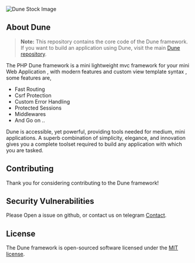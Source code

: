 ![Dune Stock Image](https://user-images.githubusercontent.com/97345827/226925097-51179d2d-8b2a-40f1-bf9c-6759ddcb1047.png)

## About Dune

> **Note:** This repository contains the core code of the Dune framework. If you want to build an application using Dune, visit the main [Dune repository](https://github.com/coswat/dune).

The PHP Dune framework is a mini lightweight mvc framework for your mini Web Application , with modern features and custom view template syntax , some features are,

- Fast Routing
- Csrf Protection
- Custom Error Handling
- Protected Sessions
- Middlewares
- And Go on ..

Dune is accessible, yet powerful, providing tools needed for medium, mini applications. A superb combination of simplicity, elegance, and innovation gives you a complete toolset required to build any application with which you are tasked.

## Contributing

Thank you for considering contributing to the Dune framework!

## Security Vulnerabilities

Please Open a issue on github, or contact us on telegram [Contact](https://telegram.dog/coswat).

## License

The Dune framework is open-sourced software licensed under the [MIT license](LICENSE.md).


